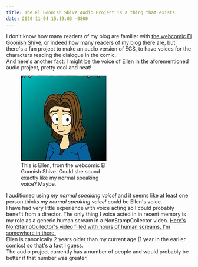 ```yaml
---
title: The El Goonish Shive Audio Project is a thing that exists
date: 2020-11-04 15:19:03 -0800
---
```

I don't know how many readers of my blog are familiar with [the webcomic El Goonish Shive](https://egscomics.com), or indeed how many readers of my blog there are, but there's a fan project to make an audio version of EGS, to have voices for the characters reading the dialogue in the comic.  
And here's another fact: I might be the voice of Ellen in the aforementioned audio project, pretty cool and neat!

<figure class="alignleft" style="width:232px"><img class="size-full" src="/assets/egs_ellen.jpg" alt="Ellen from the webcomic El Goonish Shive. She has brown shoulder-length hair, light skin, and is wearing a dark blue shirt." width="232" height="232" /> This is Ellen, from the webcomic El Goonish Shive. Could she sound exactly like my normal speaking voice? Maybe.</figure>

I auditioned using _my normal speaking voice!_ and it seems like at least one person thinks _my normal speaking voice!_ could be Ellen's voice.  
I have had very little experience with voice acting so I could probably benefit from a director. The only thing I voice acted in in recent memory is my role as a generic human scream in a NonStampCollector video. [Here's NonStampCollector's video filled with hours of human screams, I'm somewhere in there.](https://www.youtube.com/watch?v=F_nL5d9lxJU)  
Ellen is canonically 2 years older than my current age (1 year in the earlier comics) so that's a fact I guess.  
The audio project currently has a number of people and would probably be better if that number was greater.
